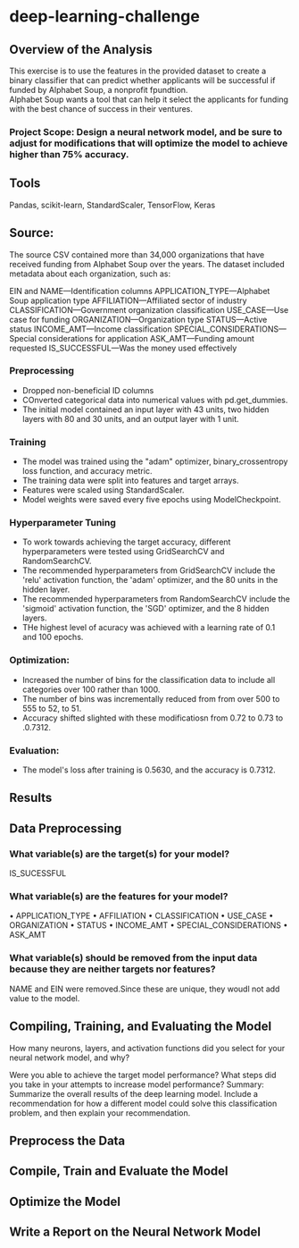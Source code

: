 # deep-learning-challenge

## Overview of the Analysis
This exercise is to use the features in the provided dataset to create a binary classifier that can predict whether applicants will be successful if funded by Alphabet Soup, a nonprofit fpundtion.  
Alphabet Soup wants a tool that can help it select the applicants for funding with the best chance of success in their ventures.   
### Project Scope:  Design a neural network model, and be sure to adjust for modifications that will optimize the model to achieve higher than 75% accuracy.

## Tools
Pandas, scikit-learn, StandardScaler, TensorFlow, Keras

## Source:  
The source CSV contained more than 34,000 organizations that have received funding from Alphabet Soup over the years. The dataset included metadata about each organization, such as:

EIN and NAME—Identification columns
APPLICATION_TYPE—Alphabet Soup application type
AFFILIATION—Affiliated sector of industry
CLASSIFICATION—Government organization classification
USE_CASE—Use case for funding
ORGANIZATION—Organization type
STATUS—Active status
INCOME_AMT—Income classification
SPECIAL_CONSIDERATIONS—Special considerations for application
ASK_AMT—Funding amount requested
IS_SUCCESSFUL—Was the money used effectively

### Preprocessing
- Dropped non-beneficial ID columns
- COnverted categorical data into numerical values with pd.get_dummies. 
- The initial model contained an input layer with 43 units, two hidden layers with 80 and 30 units, and an output layer with 1 unit.

### Training
- The model was trained using the "adam" optimizer, binary_crossentropy loss function, and accuracy metric. 
- The training data were split into features and target arrays.
- Features were scaled using StandardScaler. 
- Model weights were saved every five epochs using ModelCheckpoint.

### Hyperparameter Tuning
- To work towards achieving the target accuracy, different hyperparameters were tested using GridSearchCV and RandomSearchCV.
- The recommended hyperparameters from GridSearchCV include the 'relu' activation function, the 'adam' optimizer, and the 80 units in the hidden layer. 
- The recommended hyperparameters from RandomSearchCV include the 'sigmoid' activation function, the 'SGD' optimizer, and the 8 hidden layers. 
- THe highest level of acuracy was achieved with a learning rate of 0.1 and 100 epochs.

### Optimization: 
- Increased the number of bins for the classification data to include all categories over 100 rather than 1000. 
- The number of bins was incrementally reduced from  from over 500 to 555 to 52, to 51.  
- Accuracy shifted slighted with these modificatiosn from 0.72 to 0.73 to .0.7312.

### Evaluation: 
- The model's loss after training is 0.5630, and the accuracy is 0.7312. 

## Results
## Data Preprocessing
### What variable(s) are the target(s) for your model?   
IS_SUCESSFUL

### What variable(s) are the features for your model?
•	APPLICATION_TYPE
•	AFFILIATION
•	CLASSIFICATION
•	USE_CASE
•	ORGANIZATION
•	STATUS
•	INCOME_AMT
•	SPECIAL_CONSIDERATIONS
•	ASK_AMT

### What variable(s) should be removed from the input data because they are neither targets nor features?
NAME and EIN were removed.Since these are unique, they woudl not add value to the model.

## Compiling, Training, and Evaluating the Model
How many neurons, layers, and activation functions did you select for your neural network model, and why?

Were you able to achieve the target model performance?
What steps did you take in your attempts to increase model performance?
Summary: Summarize the overall results of the deep learning model. Include a recommendation for how a different model could solve this classification problem, and then explain your recommendation.

## Preprocess the Data
## Compile, Train and Evaluate the Model
## Optimize the Model 
## Write a Report on the Neural Network Model
